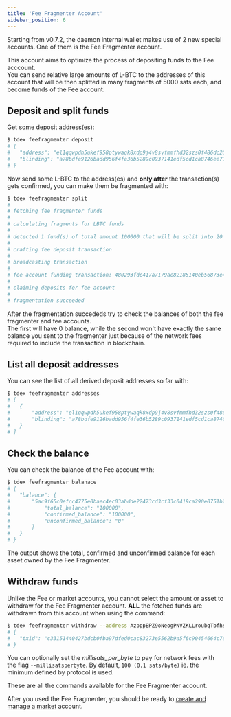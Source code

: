```yaml
---
title: 'Fee Fragmenter Account'
sidebar_position: 6
---
```


Starting from v0.7.2, the daemon internal wallet makes use of 2 new special accounts. One of them is the Fee Fragmenter account.

This account aims to optimize the process of depositing funds to the Fee acccount.  
You can send relative large amounts of L-BTC to the addresses of this account that will be then splitted in many fragments of 5000 sats each, and become funds of the Fee account.

## Deposit and split funds

Get some deposit address(es):

```bash
$ tdex feefragmenter deposit
# {
#  	"address": "el1qqwpdh5ukef958ptywaqk8xdp9j4v8svfmmfhd32szs0f486dc20wwgxf58avsn2ycrs8xa92093j9f3lq5luulgkgsqskkws8",
# 	"blinding": "a78bdfe9126badd956f4fe36b5289c0937141edf5cd1ca8746ee713ad06efa19"
# }
```

Now send some L-BTC to the address(es) and **only after** the transaction(s) gets confirmed, you can make them be fragmented with:

```bash
$ tdex feefragmenter split
#
# fetching fee fragmenter funds
#
# calculating fragments for LBTC funds
#
# detected 1 fund(s) of total amount 100000 that will be split into 20 fragments
#
# crafting fee deposit transaction
#
# broadcasting transaction
#
# fee account funding transaction: 480293fdc417a7179ae82185140eb56873e4cffb557bf8c2248f60e7c12ac394
#
# claiming deposits for fee account
#
# fragmentation succeeded
```

After the fragmentation succededs try to check the balances of both the fee fragmenter and fee accounts.  
The first will have 0 balance, while the second won't have exactly the same balance you sent to the fragmenter just because of the network fees required to include the transaction in blockchain.

## List all deposit addresses

You can see the list of all derived deposit addresses so far with:

```bash
$ tdex feefragmenter addresses
# [
#   {
#   	"address": "el1qqwpdh5ukef958ptywaqk8xdp9j4v8svfmmfhd32szs0f486dc20wwgxf58avsn2ycrs8xa92093j9f3lq5luulgkgsqskkws8",
#   	"blinding": "a78bdfe9126badd956f4fe36b5289c0937141edf5cd1ca8746ee713ad06efa19"
#   }
# ]
```

## Check the balance

You can check the balance of the Fee account with:

```bash
$ tdex feefragmenter balanace
# {
# 	"balance": {
# 		"5ac9f65c0efcc4775e0baec4ec03abdde22473cd3cf33c0419ca290e0751b225": {
# 			"total_balance": "100000",
# 			"confirmed_balance": "100000",
# 			"unconfirmed_balance": "0"
# 		}
# 	}
# }
```

The output shows the total, confirmed and unconfirmed balance for each asset owned by the Fee Fragmenter. 

## Withdraw funds

Unlike the Fee or market accounts, you cannot select the amount or asset to withdraw for the Fee Fragmenter account. **ALL** the fetched funds are withdrawn from this account when using the command:

```bash
$ tdex feefragmenter withdraw --address AzpppEPZ9oNeogPNVZKLLroubqTbfhsvun9AaucVBNwwNXc2CCLg2LQvGcKPA8KVwK1qU7xKt38KKLEt
# {
# 	"txid": "c33151440427bdcb0fba97dfed0cac83273e5562b9a5f6c90454664c7ee533bd"
# }
```

You can optionally set the _millisats_per_byte_ to pay for network fees with the flag `--millisatsperbyte`. By default, `100 (0.1 sats/byte)` ie. the minimum defined by protocol is used.

These are all the commands available for the Fee Fragmenter account.  

After you used the Fee Fragmenter, you should be ready to [create and manage a market](market/deposit_funds.md) account.
